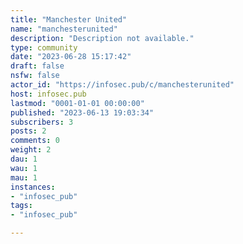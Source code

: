 ```yaml
---
title: "Manchester United" 
name: "manchesterunited"
description: "Description not available."
type: community
date: "2023-06-28 15:17:42"
draft: false
nsfw: false
actor_id: "https://infosec.pub/c/manchesterunited"
host: infosec.pub
lastmod: "0001-01-01 00:00:00"
published: "2023-06-13 19:03:34"
subscribers: 3
posts: 2
comments: 0
weight: 2
dau: 1
wau: 1
mau: 1
instances:
- "infosec_pub"
tags: 
- "infosec_pub"

---
```


